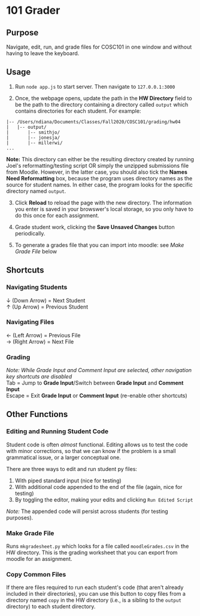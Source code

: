# 101 Grader

## Purpose
Navigate, edit, run, and grade files for COSC101 in one window and without having to leave the keyboard.

## Usage

1. Run `node app.js` to start server. Then navigate to `127.0.0.1:3000`

2. Once, the webpage opens, update the path in the **HW Directory** field to be the path to the directory containing a directory called `output` which contains directories for each student. For example:

```
|-- /Users/ndiana/Documents/Classes/Fall2020/COSC101/grading/hw04
|   |-- output/
|       |-- smithjo/
|       |-- jonesja/
|       |-- millerwi/
...
```

**Note:** This directory can either be the resulting directory created by running Joel's reformatting/testing script OR simply the unzipped submissions file from Moodle. However, in the latter case, you should also tick the **Names Need Reformatting** box, because the program uses directory names as the source for student names. In either case, the program looks for the specific directory named `output`.

3. Click **Reload** to reload the page with the new directory. The information you enter is saved in your browswer's local storage, so you only have to do this once for each assignment.

4. Grade student work, clicking the **Save Unsaved Changes** button periodically.

5. To generate a grades file that you can import into moodle: see *Make Grade File* below

## Shortcuts

### Navigating Students
&downarrow; (Down Arrow) = Next Student  
&uparrow; (Up Arrow) = Previous Student  

### Navigating Files
&leftarrow; (Left Arrow) = Previous File  
&rightarrow; (Right Arrow) = Next File  

### Grading
*Note: While Grade Input and Comment Input are selected, other navigation key shortcuts are disabled*  
Tab = Jump to **Grade Input**/Switch between **Grade Input** and **Comment Input**  
Escape = Exit **Grade Input** or **Comment Input** (re-enable other shortcuts)

## Other Functions

### Editing and Running Student Code
Student code is often *almost* functional. Editing allows us to test the code with minor corrections, so that we can know if the problem is a small grammatical issue, or a larger conceptual one.

There are three ways to edit and run student py files:
1. With piped standard input (nice for testing)
2. With additional code appended to the end of the file (again, nice for testing)
3. By toggling the editor, making your edits and clicking `Run Edited Script`

*Note:* The appended code will persist across students (for testing purposes).

### Make Grade File
Runs `mkgradesheet.py` which looks for a file called `moodleGrades.csv` in the HW directory. This is the grading worksheet that you can export from moodle for an assignment.

### Copy Common Files
If there are files required to run each student's code (that aren't already included in their directories), you can use this button to copy files from a directory named `copy` in the HW directory (i.e., is a sibling to the `output` directory) to each student directory.